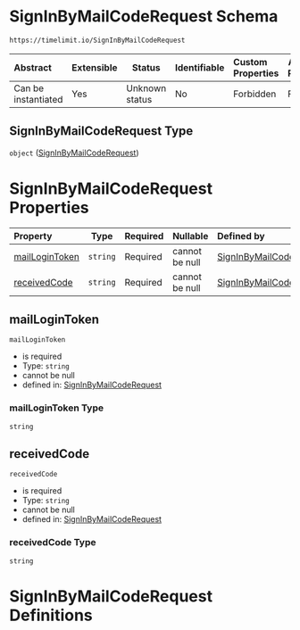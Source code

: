 # SignInByMailCodeRequest Schema

```txt
https://timelimit.io/SignInByMailCodeRequest
```




| Abstract            | Extensible | Status         | Identifiable | Custom Properties | Additional Properties | Access Restrictions | Defined In                                                                                        |
| :------------------ | ---------- | -------------- | ------------ | :---------------- | --------------------- | ------------------- | ------------------------------------------------------------------------------------------------- |
| Can be instantiated | Yes        | Unknown status | No           | Forbidden         | Forbidden             | none                | [SignInByMailCodeRequest.schema.json](SignInByMailCodeRequest.schema.json "open original schema") |

## SignInByMailCodeRequest Type

`object` ([SignInByMailCodeRequest](signinbymailcoderequest.md))

# SignInByMailCodeRequest Properties

| Property                          | Type     | Required | Nullable       | Defined by                                                                                                                                                     |
| :-------------------------------- | -------- | -------- | -------------- | :------------------------------------------------------------------------------------------------------------------------------------------------------------- |
| [mailLoginToken](#maillogintoken) | `string` | Required | cannot be null | [SignInByMailCodeRequest](signinbymailcoderequest-properties-maillogintoken.md "https&#x3A;//timelimit.io/SignInByMailCodeRequest#/properties/mailLoginToken") |
| [receivedCode](#receivedcode)     | `string` | Required | cannot be null | [SignInByMailCodeRequest](signinbymailcoderequest-properties-receivedcode.md "https&#x3A;//timelimit.io/SignInByMailCodeRequest#/properties/receivedCode")     |

## mailLoginToken




`mailLoginToken`

-   is required
-   Type: `string`
-   cannot be null
-   defined in: [SignInByMailCodeRequest](signinbymailcoderequest-properties-maillogintoken.md "https&#x3A;//timelimit.io/SignInByMailCodeRequest#/properties/mailLoginToken")

### mailLoginToken Type

`string`

## receivedCode




`receivedCode`

-   is required
-   Type: `string`
-   cannot be null
-   defined in: [SignInByMailCodeRequest](signinbymailcoderequest-properties-receivedcode.md "https&#x3A;//timelimit.io/SignInByMailCodeRequest#/properties/receivedCode")

### receivedCode Type

`string`

# SignInByMailCodeRequest Definitions

